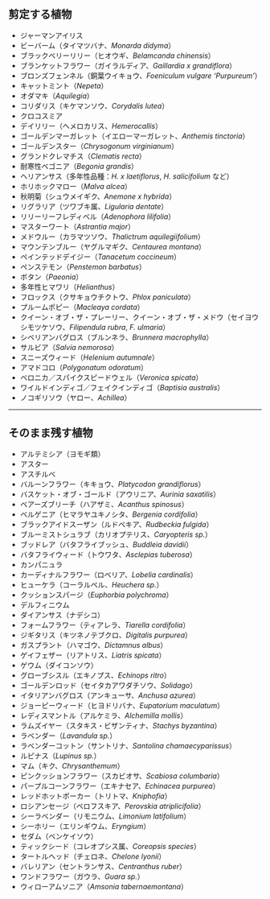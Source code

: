 ## 剪定する植物

- ジャーマンアイリス
- ビーバーム（タイマツバナ、*Monarda didyma*）
- ブラックベリーリリー（ヒオウギ、*Belamcanda chinensis*）
- ブランケットフラワー（ガイラルディア、*Gaillardia x grandiflora*）
- ブロンズフェンネル（銅葉ウイキョウ、*Foeniculum vulgare ‘Purpureum’*）
- キャットミント（*Nepeta*）
- オダマキ（*Aquilegia*）
- コリダリス（キケマンソウ、*Corydalis lutea*）
- クロコスミア
- デイリリー（ヘメロカリス、*Hemerocallis*）
- ゴールデンマーガレット（イエローマーガレット、*Anthemis tinctoria*）
- ゴールデンスター（*Chrysogonum virginianum*）
- グランドクレマチス（*Clematis recta*）
- 耐寒性ベゴニア（*Begonia grandis*）
- ヘリアンサス（多年性品種：*H. x laetiflorus*, *H. salicifolium* など）
- ホリホックマロー（*Malva alcea*）
- 秋明菊（シュウメイギク、*Anemone x hybrida*）
- リグラリア（ツワブキ属、*Ligularia dentate*）
- リリーリーフレディベル（*Adenophora lilifolia*）
- マスターワート（*Astrantia major*）
- メドウルー（カラマツソウ、*Thalictrum aquilegiifolium*）
- マウンテンブルー（ヤグルマギク、*Centaurea montana*）
- ペインテッドデイジー（*Tanacetum coccineum*）
- ペンステモン（*Penstemon barbatus*）
- ボタン（*Paeonia*）
- 多年性ヒマワリ（*Helianthus*）
- フロックス（クサキョウチクトウ、*Phlox paniculata*）
- プルームポピー（*Macleaya cordata*）
- クイーン・オブ・ザ・プレーリー、クイーン・オブ・ザ・メドウ（セイヨウシモツケソウ、*Filipendula rubra*, *F. ulmaria*）
- シベリアンバグロス（ブルンネラ、*Brunnera macrophylla*）
- サルビア（*Salvia nemorosa*）
- スニーズウィード（*Helenium autumnale*）
- アマドコロ（*Polygonatum odoratum*）
- ベロニカ／スパイクスピードウェル（*Veronica spicata*）
- ワイルドインディゴ／フェイクインディゴ（*Baptisia australis*）
- ノコギリソウ（ヤロー、*Achillea*）

---

## そのまま残す植物


- アルテミシア（ヨモギ類）
- アスター
- アスチルベ
- バルーンフラワー（キキョウ、*Platycodon grandiflorus*）
- バスケット・オブ・ゴールド（アウリニア、*Aurinia saxatilis*）
- ベアーズブリーチ（ハアザミ、*Acanthus spinosus*）
- ベルゲニア（ヒマラヤユキノシタ、*Bergenia cordifolia*）
- ブラックアイドスーザン（ルドベキア、*Rudbeckia fulgida*）
- ブルーミストシュラブ（カリオプテリス、*Caryopteris sp.*）
- ブッドレア（バタフライブッシュ、*Buddleia davidii*）
- バタフライウィード（トウワタ、*Asclepias tuberosa*）
- カンパニュラ
- カーディナルフラワー（ロベリア、*Lobelia cardinalis*）
- ヒューケラ（コーラルベル、*Heuchera sp.*）
- クッションスパージ（*Euphorbia polychroma*）
- デルフィニウム
- ダイアンサス（ナデシコ）
- フォームフラワー（ティアレラ、*Tiarella cordifolia*）
- ジギタリス（キツネノテブクロ、*Digitalis purpurea*）
- ガスプラント（ハマゴウ、*Dictamnus albus*）
- ゲイフェザー（リアトリス、*Liatris spicata*）
- ゲウム（ダイコンソウ）
- グローブシスル（エキノプス、*Echinops ritro*）
- ゴールデンロッド（セイタカアワダチソウ、*Solidago*）
- イタリアンバグロス（アンキューサ、*Anchusa azurea*）
- ジョーピーウィード（ヒヨドリバナ、*Eupatorium maculatum*）
- レディスマントル（アルケミラ、*Alchemilla mollis*）
- ラムズイヤー（スタキス・ビザンティナ、*Stachys byzantina*）
- ラベンダー（*Lavandula sp.*）
- ラベンダーコットン（サントリナ、*Santolina chamaecyparissus*）
- ルピナス（*Lupinus sp.*）
- マム（キク、*Chrysanthemum*）
- ピンクッションフラワー（スカビオサ、*Scabiosa columbaria*）
- パープルコーンフラワー（エキナセア、*Echinacea purpurea*）
- レッドホットポーカー（トリトマ、*Kniphofia*）
- ロシアンセージ（ペロフスキア、*Perovskia atriplicifolia*）
- シーラベンダー（リモニウム、*Limonium latifolium*）
- シーホリー（エリンギウム、*Eryngium*）
- セダム（ベンケイソウ）
- ティックシード（コレオプシス属、*Coreopsis species*）
- タートルヘッド（チェロネ、*Chelone lyonii*）
- バレリアン（セントランサス、*Centranthus ruber*）
- ワンドフラワー（ガウラ、*Guara sp.*）
- ウィローアムソニア（*Amsonia tabernaemontana*）